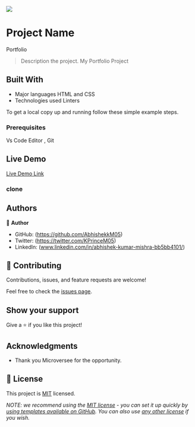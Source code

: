 ![](https://img.shields.io/badge/Microverse-blueviolet)

# Project Name
Portfolio

> Description the project.
 My Portfolio Project


## Built With

- Major languages HTML and CSS 
- Technologies used  Linters 

To get a local copy up and running follow these simple example steps.

### Prerequisites
Vs Code Editor , Git 

## Live Demo 

[Live Demo Link](https://abhishekkm05.github.io/Mobile-Portfolio/)

### clone

## Authors

👤 **Author**

- GitHub: (https://github.com/AbhishekkM05)
- Twitter: (https://twitter.com/KPrinceM05)
- LinkedIn: (www.linkedin.com/in/abhishek-kumar-mishra-bb5bb4101/)

## 🤝 Contributing

Contributions, issues, and feature requests are welcome!

Feel free to check the [issues page](../../issues/).

## Show your support

Give a ⭐️ if you like this project!

## Acknowledgments

- Thank you Microversee for the opportunity.


## 📝 License

This project is [MIT](./LICENSE) licensed.

_NOTE: we recommend using the [MIT license](https://choosealicense.com/licenses/mit/) - you can set it up quickly by [using templates available on GitHub](https://docs.github.com/en/communities/setting-up-your-project-for-healthy-contributions/adding-a-license-to-a-repository). You can also use [any other license](https://choosealicense.com/licenses/) if you wish._
